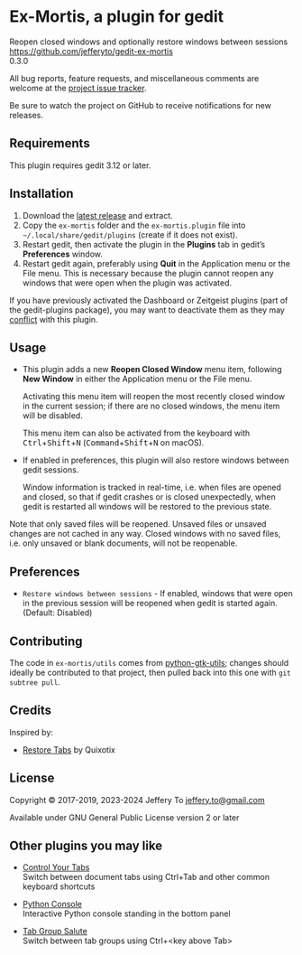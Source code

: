 # Ex-Mortis, a plugin for gedit

Reopen closed windows and optionally restore windows between sessions  
<https://github.com/jefferyto/gedit-ex-mortis>  
0.3.0

All bug reports, feature requests, and miscellaneous comments are
welcome at the [project issue tracker].

Be sure to watch the project on GitHub to receive notifications for new
releases.

[project issue tracker]: https://github.com/jefferyto/gedit-ex-mortis/issues

## Requirements

This plugin requires gedit 3.12 or later.

## Installation

1.  Download the [latest release] and extract.
2.  Copy the `ex-mortis` folder and the `ex-mortis.plugin` file into
    `~/.local/share/gedit/plugins` (create if it does not exist).
3.  Restart gedit, then activate the plugin in the **Plugins** tab in
    gedit’s **Preferences** window.
4.  Restart gedit again, preferably using **Quit** in the Application
    menu or the File menu. This is necessary because the plugin cannot
    reopen any windows that were open when the plugin was activated.

If you have previously activated the Dashboard or Zeitgeist plugins
(part of the gedit-plugins package), you may want to deactivate them as
they may [conflict] with this plugin.

[latest release]: https://github.com/jefferyto/gedit-ex-mortis/releases/latest
[conflict]: https://github.com/jefferyto/gedit-ex-mortis/issues/2

## Usage

*   This plugin adds a new **Reopen Closed Window** menu item, following
    **New Window** in either the Application menu or the File menu.

    Activating this menu item will reopen the most recently closed
    window in the current session; if there are no closed windows, the
    menu item will be disabled.

    This menu item can also be activated from the keyboard with
    <kbd>Ctrl</kbd>+<kbd>Shift</kbd>+<kbd>N</kbd>
    (<kbd>Command</kbd>+<kbd>Shift</kbd>+<kbd>N</kbd> on macOS).

*   If enabled in preferences, this plugin will also restore windows
    between gedit sessions.

    Window information is tracked in real-time, i.e. when files are
    opened and closed, so that if gedit crashes or is closed
    unexpectedly, when gedit is restarted all windows will be restored
    to the previous state.

Note that only saved files will be reopened. Unsaved files or unsaved
changes are not cached in any way. Closed windows with no saved files,
i.e. only unsaved or blank documents, will not be reopenable.

## Preferences

*   `Restore windows between sessions` - If enabled, windows that were
    open in the previous session will be reopened when gedit is started
    again. (Default: Disabled)

## Contributing

The code in `ex-mortis/utils` comes from [python-gtk-utils]; changes
should ideally be contributed to that project, then pulled back into
this one with `git subtree pull`.

[python-gtk-utils]: https://github.com/jefferyto/python-gtk-utils

## Credits

Inspired by:

*   [Restore Tabs] by Quixotix

[Restore Tabs]: https://github.com/Quixotix/gedit-restore-tabs

## License

Copyright © 2017-2019, 2023-2024 Jeffery To <jeffery.to@gmail.com>

Available under GNU General Public License version 2 or later

## Other plugins you may like

*   [Control Your Tabs]  
    Switch between document tabs using Ctrl+Tab and other common keyboard shortcuts

*   [Python Console]  
    Interactive Python console standing in the bottom panel

*   [Tab Group Salute]  
    Switch between tab groups using Ctrl+\<key above Tab\>

[Control Your Tabs]: https://github.com/jefferyto/gedit-control-your-tabs
[Python Console]: https://github.com/jefferyto/gedit-pythonconsole
[Tab Group Salute]: https://github.com/jefferyto/gedit-tab-group-salute
